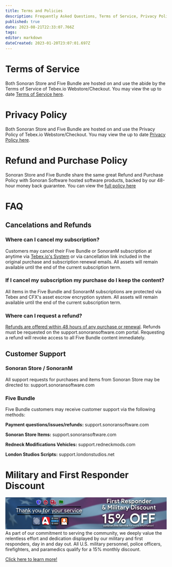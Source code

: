 ```yaml
---
title: Terms and Policies
description: Frequently Asked Questions, Terms of Service, Privacy Policy, Refund and Purchase Policy for Sonoran Store and Five Bundle
published: true
date: 2023-08-21T22:33:07.766Z
tags: 
editor: markdown
dateCreated: 2023-01-20T23:07:01.697Z
---
```


# Terms of Service
Both Sonoran Store and Five Bundle are hosted on and use the abide by the Terms of Service of Tebex.io Webstore/Checkout. You may view the up to date [Terms of Service here](https://www.fivebundle.com/terms/checkout).

# Privacy Policy
Both Sonoran Store and Five Bundle are hosted on and use the Privacy Policy of Tebex.io Webstore/Checkout. You may view the up to date [Privacy Policy here](https://www.fivebundle.com/terms/privacy).

# Refund and Purchase Policy
Sonoran Store and Five Bundle share the same great Refund and Purchase Policy with Sonoran Software hosted software products, backed by our 48-hour money back guarantee. You can view the [full policy here](https://sonoransoftware.com/assets/files/internal/purchase_policy.pdf)

# FAQ
## Cancelations and Refunds
### Where can I cancel my subscription?
Customers may cancel their Five Bundle or SonoranM subscription at anytime via [Tebex.io's System](https://checkout.tebex.io/payment-history/) or via cancellation link included in the original purchase and subscription renewal emails. All assets will remain available until the end of the current subscription term.

### If I cancel my subscription my purchase do I keep the content?
All items in the Five Bundle and SonoranM subscriptions are protected via Tebex and CFX's asset escrow encryption system. All assets will remain available until the end of the current subscription term.

### Where can I request a refund?
[Refunds are offered within 48 hours of any purchase or renewal](https://sonoransoftware.com/assets/files/internal/purchase_policy.pdf). Refunds must be requested on the support.sonoransoftware.com portal. Requesting a refund will revoke access to all Five Bundle content immediately.

## Customer Support
### Sonoran Store / SonoranM
All support requests for purchases and items from Sonoran Store may be directed to:
support.sonoransoftware.com

### Five Bundle
Five Bundle customers may receive customer support via the following methods:

**Payment questions/issues/refunds:**
support.sonoransoftware.com

**Sonoran Store Items:**
support.sonoransoftware.com

**Redneck Modifications Vehicles:**
support.redneckmods.com

**London Studios Scripts:**
support.londonstudios.net

# Military and First Responder Discount
![bannerbase.png](/bannerbase.png)
As part of our commitment to serving the community, we deeply value the relentless effort and dedication displayed by our military and first responders, day in and day out. All U.S. military personnel, police officers, firefighters, and paramedics qualify for a 15% monthly discount.

[Click here to learn more!](https://sonoran.link/service)